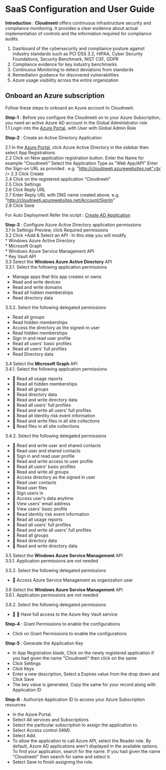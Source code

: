 ﻿
# SaaS Configuration and User Guide 

**Introduction** : **Cloudneeti**  offers continuous infrastructure security and compliance monitoring. It provides a clear evidence about actual implementation of controls and the information required for compliance audits.


1. Dashboard of the cybersecurity and compliance posture against industry standards such as PCI DSS 3.2, HIPAA, Cyber Security Foundations, Security Benchmark, NIST CSF, GDPR 
2. Compliance evidence for key industry benchmarks 
3. Continuous Monitoring to detect deviations from standards 
4. Remediation guidance for discovered vulnerabilities 
5. Azure usage visibility across the entire organization


## Onboard an Azure subscription

Follow these steps to onboard an Azure account to Cloudneeti. 

**Step-1** : Before you configure the Cloudneeti on to your Azure Subscription, you need an active Azure AD account in the Global Administrator role<br />
1.1  Login into the [Azure Portal](https://portal.azure.com/), with User with Global Admin Role

**Step-2** : Create an Active Directory Application

2.1	In the [Azure Portal](https://docs.microsoft.com/en-us/azure/active-directory/develop/howto-create-service-principal-portal), click Azure Active Directory in the sidebar then select App Registrations<br />
2.2	Click on New application registration button. Enter the Name for example "Cloudneeti" Select the Application Type as "Web App/API" Enter the Sign-on URL as provided . e.g. "http://cloudneeti.azurewebsites.net"<br />
2.3	Click Create <br />
2.4	Click on the registered application "Cloudneeti" <br />
2.5	Click Settings <br />
2.6	Click Reply URL <br />
2.7	Enter Reply URL with DNS name created above. e.g. "http://cloudneeti.azurewebsites.net/Account/SignIn" <br />
2.8	Click Save <br />

For Auto Deployment Refer the script : [Create AD Application](https://github.com/AvyanConsultingCorp/docs_cloudneeti/blob/gh-pages/Scripts/Create-ServicePrincipal.ps1) 

**Step-3** : Configure Azure Active Directory application permissions <br />
3.1 In Settings Preview, click Required permissions <br />
3.2 Click +Add & Select an API : In this step you will modify  <br />
    * Windows Azure Active Directory <br />
    * Microsoft Graph <br />
    * Windows Azure Service Management API <br />
    * Key Vault API <br />
3.3 Select the **Windows Azure Active Directory** API  <br />
 3.3.1.	Select the following application permissions <br /> 
 * Manage apps that this app creates or owns  <br />
 * Read and write devices  <br /> 
 * Read and write domains  <br /> 
 * Read all hidden memberships  <br />
 * Read directory data  <br />
 
3.3.2.	Select the following delegated permissions <br /> 
* Read all groups
* Read hidden memberships
* Access the directory as the signed-in user
* Read hidden memberships
* Sign in and read user profile
* Read all users' basic profiles
* Read all users' full profiles
* Read Directory data

3.4 Select the **Microsoft Graph** API  <br />
 3.4.1.	Select the following application permissions <br /> 
* 	Read all usage reports
* 	Read all hidden memberships
* 	Read all groups
* 	Read directory data
* 	Read and write directory data
* 	Read all users' full profiles
* 	Read and write all users' full profiles
* 	Read all identity risk event information
* 	Read and write files in all site collections
* 	Read files in all site collections

3.4.2.	Select the following delegated permissions <br /> 
* 	Read and write user and shared contacts
* 	Read user and shared contacts
* 	Sign in and read user profile
* 	Read and write access to user profile
* 	Read all users' basic profiles
* 	Read and write all groups
* 	Access directory as the signed in user
* 	Read user contacts
* 	Read user files
* 	Sign users in
* 	Access user's data anytime
* 	View users' email address
* 	View users' basic profile
* 	Read identity risk event information
* 	Read all usage reports
* 	Read all users' full profiles
* 	Read and write all users' full profiles
* 	Read all groups
* 	Read directory data
* 	Read and write directory data


3.5 Select the **Windows Azure Service Management** API  <br />
 3.5.1.	Application permissions are not needed  <br /> 

3.5.2.	Select the following delegated permissions <br /> 
* 	Access Azure Service Management as organization user

3.6 Select the **Windows Azure Service Management** API  <br />
 3.6.1.	Application permissions are not needed  <br /> 

3.6.2.	Select the following delegated permissions <br /> 
* 		Have full access to the Azure Key Vault service

**Step-4** : Grant Permissions to enable the configurations
* Click on Grant Permissions to enable the configurations


**Step-5** : Generate the Application Key
* In App Registration blade, Click on the newly registered application if you had given the name "Cloudneeti" then click on the same
* Click Settings
* Click Keys
* Enter a new description, Select a Expires value from the drop down and Click Save
* The key value is generated, Copy the same for your record along with Application ID

**Step-6** : Authorize Application ID to access your Azure Subscription resources

* In the Azure Portal.
* Select All services and Subscriptions
* Select the particular subscription to assign the application to.
* Select Access control (IAM).
* Select Add.
* To allow the application to call Azure API, select the Reader role. By default, Azure AD applications aren't displayed in the available options. To find your application, search for the name. If you had given the name "Cloudneeti” then search for same and select it.
* Select Save to finish assigning the role.


